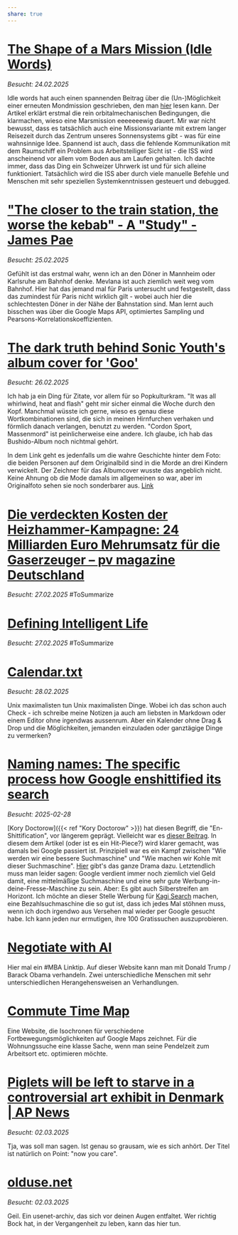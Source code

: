 ```yaml
---
share: true
---
```

# [The Shape of a Mars Mission (Idle Words)](https://idlewords.com/2025/02/the_shape_of_a_mars_mission.htm)
*Besucht: 24.02.2025*

Idle words hat auch einen spannenden Beitrag über die  (Un-)Möglichkeit einer erneuten Mondmission geschrieben, den man [hier](https://idlewords.com/2024/5/the_lunacy_of_artemis.htm) lesen kann.
Der Artikel erklärt erstmal die rein orbitalmechanischen Bedingungen, die klarmachen, wieso eine Marsmission eeeeeeewig dauert. Mir war nicht bewusst, dass es tatsächlich auch eine Missionsvariante mit extrem langer Reisezeit durch das Zentrum unseres Sonnensystems gibt - was für eine wahnsinnige Idee. Spannend ist auch, dass die fehlende Kommunikation mit dem Raumschiff ein Problem aus Arbeitsteiliger Sicht ist - die ISS wird anscheinend vor allem vom Boden aus am Laufen gehalten. Ich dachte immer, dass das Ding ein Schweizer Uhrwerk ist und für sich alleine funktioniert. Tatsächlich wird die ISS aber durch viele manuelle Befehle und Menschen mit sehr speziellen Systemkenntnissen gesteuert und debugged. 

# ["The closer to the train station, the worse the kebab" - A "Study" - James Pae](https://www.jmspae.se/write-ups/kebabs-train-stations/)
*Besucht: 25.02.2025*

Gefühlt ist das erstmal wahr, wenn ich an den Döner in Mannheim oder Karlsruhe am Bahnhof denke. Mevlana ist auch ziemlich weit weg vom Bahnhof. Hier hat das jemand mal für Paris untersucht und festgestellt, dass das zumindest für Paris nicht wirklich gilt - wobei auch hier die schlechtesten Döner in der Nähe der Bahnstation sind. Man lernt auch bisschen was über die Google Maps API, optimiertes Sampling und Pearsons-Korrelationskoeffizienten.
# [The dark truth behind Sonic Youth's album cover for 'Goo'](https://faroutmagazine.co.uk/the-dark-truth-behind-sonic-youth-album-goo/)
*Besucht: 26.02.2025*

Ich hab ja ein Ding für Zitate, vor allem für so Popkulturkram. "It was all whirlwind, heat and flash" geht mir sicher einmal die Woche durch den Kopf. Manchmal wüsste ich gerne, wieso es genau diese Wortkombinationen sind, die sich in meinen Hirnfurchen verhaken und förmlich danach verlangen, benutzt zu werden. "Cordon Sport, Massenmord" ist peinlicherweise eine andere. Ich glaube, ich hab das Bushido-Album noch nichtmal gehört. 

In dem Link geht es jedenfalls um die wahre Geschichte hinter dem Foto: die beiden Personen auf dem Originalbild sind in die Morde an drei Kindern verwickelt. Der Zeichner für das Albumcover wusste das angeblich nicht. Keine Ahnung ob die Mode damals im allgemeinen so war, aber im Originalfoto sehen sie noch sonderbarer aus. [Link](https://images-cdn.bridgemanimages.com/api/1.0/image/600wm.XXX.20782150.7055475/5125523.jpg)

# [Die verdeckten Kosten der Heizhammer-Kampagne: 24 Milliarden Euro Mehrumsatz für die Gaserzeuger – pv magazine Deutschland](https://www.pv-magazine.de/2025/02/26/die-verdeckten-kosten-der-heizhammer-kampagne-24-milliarden-euro-mehrumsatz-fuer-die-gaserzeuger/)
*Besucht: 27.02.2025*
#ToSummarize

# [Defining Intelligent Life](https://www.noemamag.com/a-radical-new-proposal-for-how-mind-emerges-from-matter/)
*Besucht: 27.02.2025*
#ToSummarize

# [Calendar.txt](https://terokarvinen.com/2021/calendar-txt/)
*Besucht: 28.02.2025*

Unix maximalisten tun Unix maximalisten Dinge. Wobei ich das schon auch Check - ich schreibe meine Notizen ja auch am liebsten in Markdown oder einem Editor ohne irgendwas aussenrum. Aber ein Kalender ohne Drag & Drop und die Möglichkeiten, jemanden einzuladen oder ganztägige Dinge zu vermerken?

# [Naming names: The specific process how Google enshittified its search](https://pluralistic.net/2024/04/24/naming-names/#prabhakar-raghavan)
*Besucht: 2025-02-28*

[Kory Doctorow]({{< ref "Kory Doctorow" >}}) hat diesen Begriff, die "En-Shittification", vor längerem geprägt. Vielleicht war es [dieser Beitrag](https://doctorow.medium.com/https-pluralistic-net-2024-08-17-hack-the-planet-how-about-a-nice-game-of-chess-a26c73418baf). In diesem dem Artikel (oder ist es ein Hit-Piece?) wird klarer gemacht, was damals bei Google passiert ist. Prinzipiell war es ein Kampf zwischen "Wie werden wir eine bessere Suchmaschine" und "Wie machen wir Kohle mit dieser Suchmaschine". [Hier](https://www.wheresyoured.at/the-men-who-killed-google/) gibt's das ganze Drama dazu.
Letztendlich muss man leider sagen: Google verdient immer noch ziemlich viel Geld damit, eine mittelmäßige Suchmaschine und eine sehr gute Werbung-in-deine-Fresse-Maschine zu sein.
Aber: Es gibt auch Silberstreifen am Horizont. Ich möchte an dieser Stelle Werbung für [Kagi Search](www.kagi.com) machen, eine Bezahlsuchmaschine die so gut ist, dass ich jedes Mal stöhnen muss, wenn ich doch irgendwo aus Versehen mal wieder per Google gesucht habe. Ich kann jeden nur ermutigen, ihre 100 Gratissuchen auszuprobieren.
# [Negotiate with AI](http://negotiation.mit.edu/)

Hier mal ein #MBA Linktip. Auf dieser Website kann man mit Donald Trump / Barack Obama verhandeln. Zwei unterschiedliche Menschen mit sehr unterschiedlichen Herangehensweisen an Verhandlungen.

# [Commute Time Map](https://commutetimemap.com/map?places=48.137144%253B11.575399%253B0%253B1800%253B%25234143f4&places=48.164861%253B11.606404%253B0%253B1800%253B%2523fc0000)

Eine Website, die Isochronen für verschiedene Fortbewegungsmöglichkeiten auf Google Maps zeichnet. Für die Wohnungssuche eine klasse Sache, wenn man seine Pendelzeit zum Arbeitsort etc. optimieren möchte.


# [Piglets will be left to starve in a controversial art exhibit in Denmark | AP News](https://apnews.com/article/denmark-pigs-controverisal-exhibition-e574e9b48943a85535bbc084ca2ba53b)
*Besucht: 02.03.2025*

Tja, was soll man sagen. Ist genau so grausam, wie es sich anhört. Der Titel ist natürlich on Point: "now you care". 
# [olduse.net](https://olduse.net/)
*Besucht: 02.03.2025*

Geil. Ein usenet-archiv, das sich vor deinen Augen entfaltet. Wer richtig Bock hat, in der Vergangenheit zu leben, kann das hier tun.